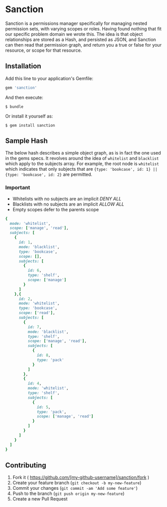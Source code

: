 # Sanction

Sanction is a permissions manager specifically for managing nested permission sets, with varying scopes or roles. Having found nothing that fit our specific problem domain we wrote this. The idea is that object relationships are stored as a Hash, and persisted as JSON, and Sanction can then read that permission graph, and return you a true or false for your resource, or scope for that resource.

## Installation

Add this line to your application's Gemfile:

```ruby
gem 'sanction'
```

And then execute:

    $ bundle

Or install it yourself as:

    $ gem install sanction

## Sample Hash

The below hash describes a simple object graph, as is in fact the one used in the gems specs. It revolves around the idea of `whitelist` and `blacklist` which apply to the subjects array. For example, the root node is `whitelist` which indicates that only subjects that are `{type: 'bookcase', id: 1} || {type: 'bookcase', id: 2}` are permitted.

### Important
  - Whitelists with no subjects are an implicit *DENY ALL*
  - Blacklists with no subjects are an implicit *ALLOW ALL*
  - Empty scopes defer to the parents scope

```ruby
{
  mode: 'whitelist',
  scope: ['manage', 'read'],
  subjects: [
    {
      id: 1,
      mode: 'blacklist',
      type: 'bookcase',
      scope: [],
      subjects: [
        {
          id: 6,
          type: 'shelf',
          scope: ['manage']
        }
      ]
    },{
      id: 2,
      mode: 'whitelist',
      type: 'bookcase',
      scope: ['read'],
      subjects: [
        {
          id: 7,
          mode: 'blacklist',
          type: 'shelf',
          scope: ['manage', 'read'],
          subjects: [
            {
              id: 8,
              type: 'pack'
            }
          ]
        },
        {
          id: 4,
          mode: 'whitelist',
          type: 'shelf',
          subjects: [
            {
              id: 5,
              type: 'pack',
              scope: ['manage', 'read']
            }
          ]
        }
      ]
    }
  ]
}
```

## Contributing

1. Fork it ( https://github.com/[my-github-username]/sanction/fork )
2. Create your feature branch (`git checkout -b my-new-feature`)
3. Commit your changes (`git commit -am 'Add some feature'`)
4. Push to the branch (`git push origin my-new-feature`)
5. Create a new Pull Request
